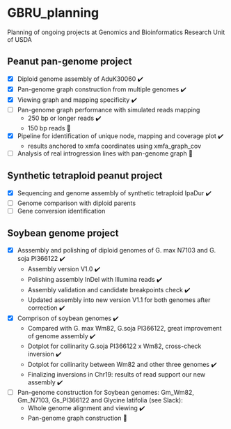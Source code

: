 # GBRU_planning
Planning of ongoing projects at Genomics and Bioinformatics Research Unit of USDA

## Peanut pan-genome project
- [x] Diploid genome assembly of AduK30060 :heavy_check_mark:
- [x] Pan-genome graph construction from multiple genomes :heavy_check_mark:
- [x] Viewing graph and mapping specificity :heavy_check_mark:
- [ ] Pan-genome graph performance with simulated reads mapping
   - 250 bp or longer reads :heavy_check_mark:
   - 150 bp reads :flight_departure:
- [x] Pipeline for identification of unique node, mapping and coverage plot  :heavy_check_mark:
   - results anchored to xmfa coordinates using xmfa_graph_cov
- [ ] Analysis of real introgression lines with pan-genome graph :flight_departure:

## Synthetic tetraploid peanut project
- [x] Sequencing and genome assembly of synthetic tetraploid IpaDur :heavy_check_mark:
- [ ] Genome comparison with diploid parents 
- [ ] Gene conversion identification

## Soybean genome project
- [x] Asssembly and polishing of diploid genomes of G. max N7103 and G. soja PI366122 :heavy_check_mark:
  - Assembly version V1.0 :heavy_check_mark:
  - Polishing assembly InDel with Illumina reads :heavy_check_mark:
  - Assembly validation and candidate breakpoints check :heavy_check_mark:
  - Updated assembly into new version V1.1 for both genomes after correction :heavy_check_mark:
- [x] Comprison of soybean genomes :heavy_check_mark:
  - Compared with G. max Wm82, G.soja PI366122, great improvement of genome assembly :heavy_check_mark:
  - Dotplot for collinarity G.soja PI366122 x Wm82, cross-check inversion :heavy_check_mark:
  - Dotplot for collinarity between Wm82 and other three genomes :heavy_check_mark:
  - Finalizing inversions in Chr19: results of read support our new assembly :heavy_check_mark:
- [ ] Pan-genome construction for Soybean genomes: Gm_Wm82, Gm_N7103, Gs_PI366122 and Glycine latifolia (see Slack):
  - Whole genome alignment and viewing :heavy_check_mark:
  - Pan-genome graph construction :flight_departure:

